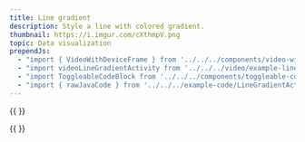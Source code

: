 ```yaml
---
title: Line gradient
description: Style a line with colored gradient.
thumbnail: https://i.imgur.com/cXthmpV.png
topic: Data visualization
prependJs:
  - "import { VideoWithDeviceFrame } from '../../../components/video-with-device-frame'"
  - "import videoLineGradientActivity from '../../../video/example-line-gradient-activity.mp4'"
  - "import ToggleableCodeBlock from '../../../components/toggleable-code-block'"
  - "import { rawJavaCode } from '../../../example-code/LineGradientActivity.js'"
---
```


{{
  <VideoWithDeviceFrame 
    videoFile={videoLineGradientActivity}
    rotation="horizontal"
    device="pixel-2"
  />
}}

<!-- Any notes about this example would go here.  -->

{{
  <ToggleableCodeBlock 
    java={rawJavaCode}
  />
}}